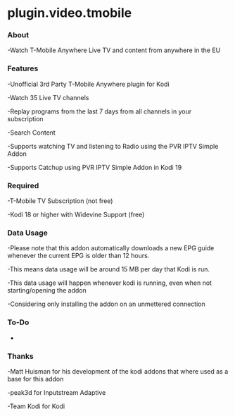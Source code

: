 # plugin.video.tmobile

### About

-Watch T-Mobile Anywhere Live TV and content from anywhere in the EU

### Features

-Unofficial 3rd Party T-Mobile Anywhere plugin for Kodi

-Watch 35 Live TV channels

-Replay programs from the last 7 days from all channels in your subscription

-Search Content

-Supports watching TV and listening to Radio using the PVR IPTV Simple Addon

-Supports Catchup using PVR IPTV Simple Addon in Kodi 19

### Required

-T-Mobile TV Subscription (not free)

-Kodi 18 or higher with Widevine Support (free)

### Data Usage

-Please note that this addon automatically downloads a new EPG guide whenever the current EPG is older than 12 hours.

-This means data usage will be around 15 MB per day that Kodi is run.

-This data usage will happen whenever kodi is running, even when not starting/opening the addon

-Considering only installing the addon on an unmettered connection

### To-Do

-

### Thanks

-Matt Huisman for his development of the kodi addons that where used as a base for this addon

-peak3d for Inputstream Adaptive

-Team Kodi for Kodi